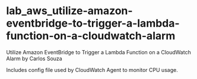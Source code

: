 # lab_aws_utilize-amazon-eventbridge-to-trigger-a-lambda-function-on-a-cloudwatch-alarm
Utilize Amazon EventBridge to Trigger a Lambda Function on a CloudWatch Alarm by Carlos Souza

Includes config file used by CloudWatch Agent to monitor CPU usage.


